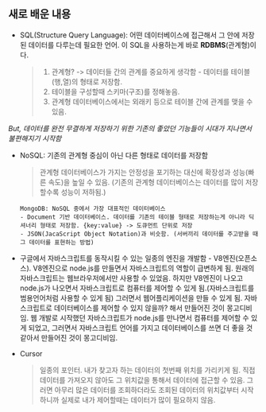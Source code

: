 ## 새로 배운 내용
* SQL(Structure Query Language): 어떤 데이터베이스에 접근해서 그 안에 저장된 데이터를 다루는데 필요한 언어. 이 SQL을 사용하는게 바로 __RDBMS__(관계형)이다.
    > 1. 관계형? -> 데이터들 간의 관계를 중요하게 생각함 - 데이터를 테이블(행,열)의 형태로 저장함.
    > 2. 테이블을 구성할때 스키마(구조)를 정해놓음.
    > 3. 관계형 데이터베이스에서는 외래키 등으로 테이블 간에 관계를 맺을 수 있음.

_But, 데이터를 완전 무결하게 저장하기 위한 기존의 좋았던 기능들이 시대가 지나면서 불편해지기 시작함_
* NoSQL: 기존의 관계형 중심이 아닌 다른 형태로 데이터를 저장함
    > 관계형 데이터베이스가 가지는 안정성을 포기하는 대신에 확장성과 성능(빠른 속도)을 높일 수 있음. (기존의 관계형 데이터베이스는 데이터를 많이 저장할수록 성능이 저하됨.)

      MongoDB: NoSQL 중에서 가장 대표적인 데이터베이스
      - Document 기반 데이터베이스. 데이터를 기존의 테이블 형태로 저장하는게 아니라 딕셔너리 형태로 저장함. {key:value} -> 도큐먼트 단위로 저장 
      - JSON(JacaScript Object Notation)과 비슷함. (서버끼리 데이터를 주고받을 때 그 데이터를 표현하는 방법)
* 구글에서 자바스크립트를 동작시킬 수 있는 일종의 엔진을 개발함 - V8엔진(오픈소스).
V8엔진으로 node.js를 만들면서 자바스크립트의 역할이 급변하게 됨.
원래의 자바스크립트는 웹브라우저에서만 사용할 수 있었음. 하지만 V8엔진이 나오고 node.js가 나오면서
자바스크립트로 컴퓨터를 제어할 수 있게 됨.(자바스크립트를 범용언어처럼 사용할 수 있게 됨)
그러면서 웹어플리케이션을 만들 수 있게 됨.
자바스크립트로 데이터베이스를 제어할 수 있지 않을까? 해서 만들어진 것이 몽고디비임.
웹 개발로 시작했던 자바스크립트가 node.js를 만나면서 컴퓨터를 제어할 수 있게 되었고,
그러면서 자바스크립트 언어를 가지고 데이터베이스를 쓰면 더 좋을 것 같아서 만들어진 것이 몽고디비임.

* Cursor
    > 일종의 포인터. 내가 찾고자 하는 데이터의 첫번째 위치를 가리키게 됨. 직접 데이터를 가져오지 않아도 그 위치값을 통해서 데이터에 접근할 수 있음. 그러면 아무리 많은 데이터를 조회하더라도 조회된 데이터의 위치값부터 시작하니까 실제로 내가 제어할때는 데이터가 많이 필요하지 않음.
